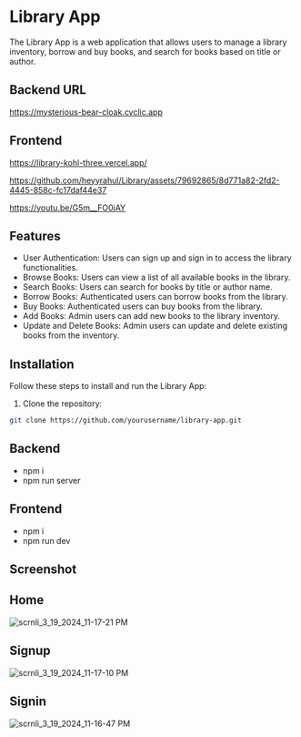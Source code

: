 # Library App

The Library App is a web application that allows users to manage a library inventory, borrow and buy books, and search for books based on title or author.

## Backend URL
https://mysterious-bear-cloak.cyclic.app

## Frontend
https://library-kohl-three.vercel.app/

https://github.com/heyyrahul/Library/assets/79692865/8d771a82-2fd2-4445-858c-fc17daf44e37


https://youtu.be/G5m__FO0jAY

## Features

- User Authentication: Users can sign up and sign in to access the library functionalities.
- Browse Books: Users can view a list of all available books in the library.
- Search Books: Users can search for books by title or author name.
- Borrow Books: Authenticated users can borrow books from the library.
- Buy Books: Authenticated users can buy books from the library.
- Add Books: Admin users can add new books to the library inventory.
- Update and Delete Books: Admin users can update and delete existing books from the inventory.

## Installation


Follow these steps to install and run the Library App:


1. Clone the repository:
```bash
git clone https://github.com/yourusername/library-app.git
```


## Backend 
-  npm i
-  npm run server
## Frontend 
-  npm i
-  npm run dev

## Screenshot

## Home
![scrnli_3_19_2024_11-17-21 PM](https://github.com/heyyrahul/Library/assets/79692865/94e88b41-4f86-4e6e-9cde-019b355d0814)


## Signup
![scrnli_3_19_2024_11-17-10 PM](https://github.com/heyyrahul/Library/assets/79692865/cb7ac212-d863-4e8f-b82b-4b599b3d4f04)

## Signin
![scrnli_3_19_2024_11-16-47 PM](https://github.com/heyyrahul/Library/assets/79692865/dd0da0cc-cc04-4658-9b3f-8502985b701a)


